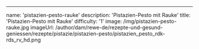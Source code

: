 ---
name: 'pistazien-pesto-rauke'
description: 'Pistazien-Pesto mit Rauke'
title: 'Pistazien-Pesto mit Rauke'
difficulty: '1'
image: /img/pistazien-pesto-rauke.jpg
imageUrl: /author/dam/rewe-de/rezepte-und-gesund-geniessen/rezepte/pistazie/pistazien-pesto/pistazien_pesto_rdk-rds_rv_hd.png
